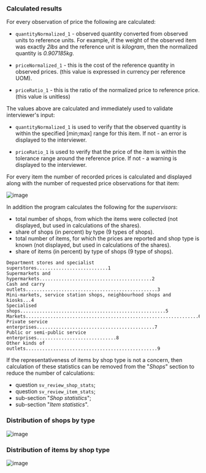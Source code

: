 ### Calculated results

For every observation of price the following are calculated:

- `quantityNormalized_1` - observed quantity converted from observed units to reference units. For example, if the weight of the observed item was exactly *2lbs* and the reference unit is *kilogram*, then the normalized quantity is *0.907185kg*.

- `priceNormalized_1` - this is the cost of the reference quantity in observed prices. (this value is expressed in currency per reference UOM).

- `priceRatio_1` - this is the ratio of the normalized price to reference price. (this value is unitless)

The values above are calculated and immediately used to validate interviewer's input:

- `quantityNormalized_1` is used to verify that the observed quantity is within the specified [min;max] range for this item. If not - an error is displayed to the interviewer.

- `priceRatio_1` is used to verify that the price of the item is within the tolerance range around the reference price. If not - a warning is displayed to the interviewer.

For every item the number of recorded prices is calculated and displayed along with the number of requested price observations for that item:

![image](https://github.com/user-attachments/assets/2283526d-ab16-44d8-ab4c-3dc1a387c825)

In addition the program calculates the following for the *supervisors*:

- total number of shops, from which the items were collected (not displayed, but used in calculations of the shares).
- share of shops (in percent) by type (9 types of shops).
- total number of items, for which the prices are reported and shop type is known (not displayed, but used in calculations of the shares).
- share of items (in percent) by type of shops (9 type of shops).

```
Department stores and specialist superstores..........................1
Supermarkets and hypermarkets.........................................2
Cash and carry outlets................................................3
Mini-markets, service station shops, neighbourhood shops and kiosks...4
Specialised shops.....................................................5
Markets...............................................................6
Private service enterprises...........................................7
Public or semi-public service enterprises.............................8
Other kinds of outlets................................................9
```

If the representativeness of items by shop type is not a concern, then calculation 
of these statistics can be removed from the "*Shops*" section to reduce the number 
of calculations:

- question `sv_review_shop_stats`;
- question `sv_review_item_stats`;
- sub-section "*Shop statistics*";
- sub-section "*Item statistics*".

### Distribution of shops by type
![image](https://github.com/user-attachments/assets/e42c8ece-9ab1-4a99-bed3-4a265378c520)

### Distribution of items by shop type
![image](https://github.com/user-attachments/assets/b237fb77-55ed-4e4b-a342-3478d34bc86a)



